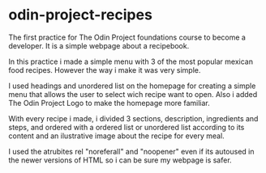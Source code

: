 # odin-project-recipes

The first practice for The Odin Project foundations course to become a developer. It is a simple webpage about a recipebook.

In this practice i made a simple menu with 3 of the most popular mexican food recipes. However the way i make it was very simple.

I used headings and unordered list on the homepage for creating a simple menu that allows the user to select wich recipe want to open. Also i added The Odin Project Logo to make the homepage more familiar.

With every recipe i made, i divided 3 sections, description, ingredients and steps, and ordered with a ordered list or unordered list according to its content and an ilustrative image about the recipe for every meal.

I used the atrubites rel "noreferall" and "noopener" even if its autoused in the newer versions of HTML so i can be sure my webpage is safer.